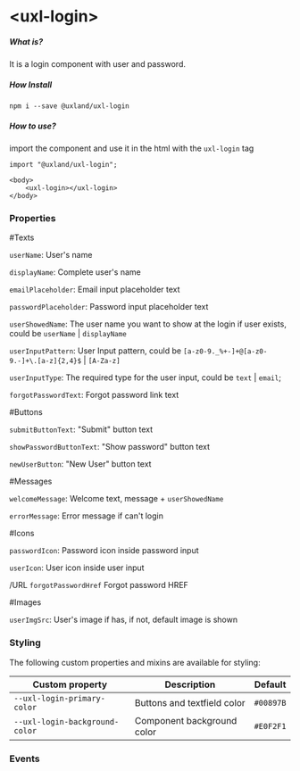 # \<uxl-login\>

##### What is?

It is a login component with user and password.

##### How Install

```
npm i --save @uxland/uxl-login
```

##### How to use?

import the component and use it in the html with the `uxl-login` tag

```
import "@uxland/uxl-login";

<body>
    <uxl-login></uxl-login>
</body>
```

### Properties
  
  #Texts
  
  `userName`: User's name

  `displayName`: Complete user's name
  
  `emailPlaceholder`: Email input placeholder text

  `passwordPlaceholder`: Password input placeholder text 
  
  `userShowedName`: The user name you want to show at the login if user exists, could be ``userName`` | ``displayName``

  `userInputPattern`: User Input pattern, could be ``[a-z0-9._%+-]+@[a-z0-9.-]+\.[a-z]{2,4}$`` | ``[A-Za-z]``

  `userInputType`: The required type for the user input, could be ``text`` | ``email``;

  `forgotPasswordText`: Forgot password link text
  
  #Buttons
  
  `submitButtonText`: "Submit" button text

  `showPasswordButtonText`: "Show password" button text

  `newUserButton`: "New User" button text

  #Messages
  
  `welcomeMessage`: Welcome text, message + `userShowedName`

  `errorMessage`: Error message if can't login

  #Icons
  
  `passwordIcon`: Password icon inside password input
  
  `userIcon`: User icon inside user input

  /URL
  `forgotPasswordHref` Forgot password HREF


  #Images
  
  `userImgSrc`: User's image if has, if not, default image is shown

  
  

### Styling
The following custom properties and mixins are available for styling:

| Custom property | Description | Default |
| --- | --- | --- |
| `--uxl-login-primary-color` | Buttons and textfield color | `#00897B` |
| `--uxl-login-background-color` | Component background color | `#E0F2F1` |


### Events


